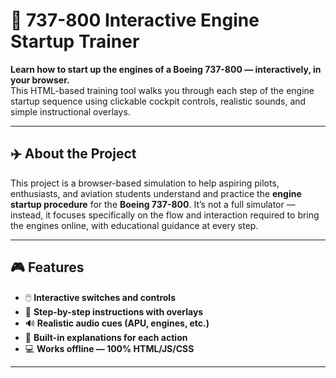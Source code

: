 # 🛫 737-800 Interactive Engine Startup Trainer

**Learn how to start up the engines of a Boeing 737-800 — interactively, in your browser.**  
This HTML-based training tool walks you through each step of the engine startup sequence using clickable cockpit controls, realistic sounds, and simple instructional overlays.

---

## ✈️ About the Project

This project is a browser-based simulation to help aspiring pilots, enthusiasts, and aviation students understand and practice the **engine startup procedure** for the **Boeing 737-800**. It’s not a full simulator — instead, it focuses specifically on the flow and interaction required to bring the engines online, with educational guidance at every step.

---

## 🎮 Features

- 🖱️ **Interactive switches and controls**  
- 📘 **Step-by-step instructions with overlays**  
- 🔊 **Realistic audio cues (APU, engines, etc.)**  
- 🧠 **Built-in explanations for each action**  
- 💻 **Works offline — 100% HTML/JS/CSS**

---
